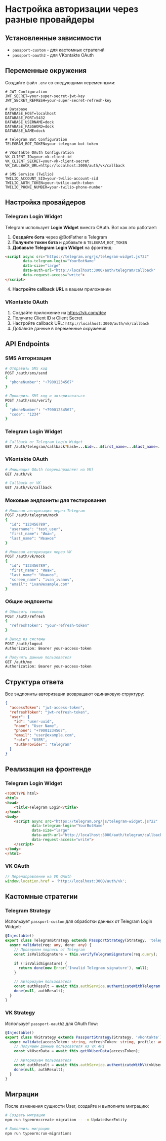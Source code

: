 # Настройка авторизации через разные провайдеры

## Установленные зависимости

- `passport-custom` - для кастомных стратегий
- `passport-oauth2` - для VKontakte OAuth

## Переменные окружения

Создайте файл `.env` со следующими переменными:

```env
# JWT Configuration
JWT_SECRET=your-super-secret-jwt-key
JWT_SECRET_REFRESH=your-super-secret-refresh-key

# Database
DATABASE_HOST=localhost
DATABASE_PORT=5432
DATABASE_USERNAME=dock
DATABASE_PASSWORD=dock
DATABASE_NAME=dock

# Telegram Bot Configuration
TELEGRAM_BOT_TOKEN=your-telegram-bot-token

# VKontakte OAuth Configuration
VK_CLIENT_ID=your-vk-client-id
VK_CLIENT_SECRET=your-vk-client-secret
VK_CALLBACK_URL=http://localhost:3000/auth/vk/callback

# SMS Service (Twilio)
TWILIO_ACCOUNT_SID=your-twilio-account-sid
TWILIO_AUTH_TOKEN=your-twilio-auth-token
TWILIO_PHONE_NUMBER=your-twilio-phone-number
```

## Настройка провайдеров

### Telegram Login Widget

Telegram использует **Login Widget** вместо OAuth. Вот как это работает:

1. **Создайте бота** через @BotFather в Telegram
2. **Получите токен бота** и добавьте в `TELEGRAM_BOT_TOKEN`
3. **Добавьте Telegram Login Widget** на фронтенд:

```html
<script async src="https://telegram.org/js/telegram-widget.js?22" 
        data-telegram-login="YourBotName" 
        data-size="large" 
        data-auth-url="http://localhost:3000/auth/telegram/callback"
        data-request-access="write">
</script>
```

4. **Настройте callback URL** в вашем приложении

### VKontakte OAuth

1. Создайте приложение на https://vk.com/dev
2. Получите Client ID и Client Secret
3. Настройте callback URL: `http://localhost:3000/auth/vk/callback`
4. Добавьте данные в переменные окружения

## API Endpoints

### SMS Авторизация

```bash
# Отправить SMS код
POST /auth/sms/send
{
  "phoneNumber": "+79001234567"
}

# Проверить SMS код и авторизоваться
POST /auth/sms/verify
{
  "phoneNumber": "+79001234567",
  "code": "1234"
}
```

### Telegram Login Widget

```bash
# Callback от Telegram Login Widget
GET /auth/telegram/callback?hash=...&id=...&first_name=...&last_name=...&username=...&photo_url=...&auth_date=...
```

### VKontakte OAuth

```bash
# Инициация OAuth (перенаправляет на VK)
GET /auth/vk

# Callback от VK
GET /auth/vk/callback
```

### Моковые эндпоинты для тестирования

```bash
# Моковая авторизация через Telegram
POST /auth/telegram/mock
{
  "id": "123456789",
  "username": "test_user",
  "first_name": "Иван",
  "last_name": "Иванов"
}

# Моковая авторизация через VK
POST /auth/vk/mock
{
  "id": "123456789",
  "first_name": "Иван",
  "last_name": "Иванов",
  "screen_name": "ivan_ivanov",
  "email": "ivan@example.com"
}
```

### Общие эндпоинты

```bash
# Обновить токены
POST /auth/refresh
{
  "refreshToken": "your-refresh-token"
}

# Выход из системы
POST /auth/logout
Authorization: Bearer your-access-token

# Получить данные пользователя
GET /auth/me
Authorization: Bearer your-access-token
```

## Структура ответа

Все эндпоинты авторизации возвращают одинаковую структуру:

```json
{
  "accessToken": "jwt-access-token",
  "refreshToken": "jwt-refresh-token",
  "user": {
    "id": "user-uuid",
    "name": "User Name",
    "phone": "+79001234567",
    "email": "user@example.com",
    "role": "USER",
    "authProvider": "telegram"
  }
}
```

## Реализация на фронтенде

### Telegram Login Widget

```html
<!DOCTYPE html>
<html>
<head>
    <title>Telegram Login</title>
</head>
<body>
    <script async src="https://telegram.org/js/telegram-widget.js?22" 
            data-telegram-login="YourBotName" 
            data-size="large" 
            data-auth-url="http://localhost:3000/auth/telegram/callback"
            data-request-access="write">
    </script>
</body>
</html>
```

### VK OAuth

```javascript
// Перенаправление на VK OAuth
window.location.href = 'http://localhost:3000/auth/vk';
```

## Кастомные стратегии

### Telegram Strategy

Использует `passport-custom` для обработки данных от Telegram Login Widget:

```typescript
@Injectable()
export class TelegramStrategy extends PassportStrategy(Strategy, 'telegram') {
  async validate(req: any, done: any) {
    // Проверяем подпись от Telegram
    const isValidSignature = this.verifyTelegramSignature(req.query);
    
    if (!isValidSignature) {
      return done(new Error('Invalid Telegram signature'), null);
    }

    // Авторизуем пользователя
    const authResult = await this.authService.authenticateWithTelegram(req.query);
    done(null, authResult);
  }
}
```

### VK Strategy

Использует `passport-oauth2` для OAuth flow:

```typescript
@Injectable()
export class VkStrategy extends PassportStrategy(Strategy, 'vkontakte') {
  async validate(accessToken: string, refreshToken: string, profile: any, done: any) {
    // Получаем данные пользователя из VK API
    const vkUserData = await this.getVkUserData(accessToken);
    
    // Авторизуем пользователя
    const authResult = await this.authService.authenticateWithVk(vkUserData);
    done(null, authResult);
  }
}
```

## Миграции

После изменения сущности User, создайте и выполните миграцию:

```bash
# Создать миграцию
npm run typeorm:create-migration -- -n UpdateUserEntity

# Выполнить миграцию
npm run typeorm:run-migrations
``` 